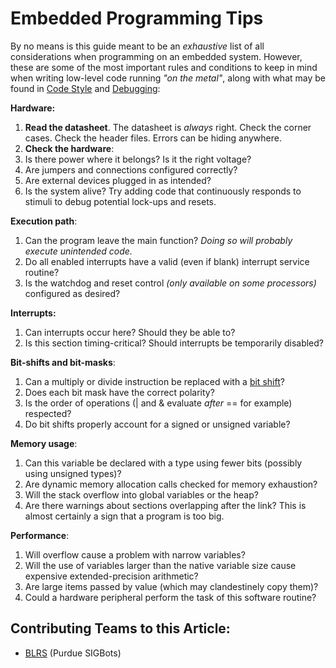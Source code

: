 # Embedded Programming Tips

By no means is this guide meant to be an _exhaustive_ list of all considerations when programming on an embedded system. However, these are some of the most important rules and conditions to keep in mind when writing low-level code running _"on the metal"_, along with what may be found in [Code Style](../organizing-code/code-styling-guide.md) and [Debugging](debugging.md):

**Hardware:**

1. **Read the datasheet**. The datasheet is _always_ right. Check the corner cases. Check the header files. Errors can be hiding anywhere.
2. **Check the hardware**:
3. Is there power where it belongs? Is it the right voltage?
4. Are jumpers and connections configured correctly?
5. Are external devices plugged in as intended?
6. Is the system alive? Try adding code that continuously responds to stimuli to debug potential lock-ups and resets.

**Execution path**:

1. Can the program leave the main function? _Doing so will probably execute unintended code._
2. Do all enabled interrupts have a valid (even if blank) interrupt service routine?
3. Is the watchdog and reset control _(only available on some processors)_ configured as desired?

**Interrupts:**

1. Can interrupts occur here? Should they be able to?
2. Is this section timing-critical? Should interrupts be temporarily disabled?

**Bit-shifts and bit-masks**:

1. Can a multiply or divide instruction be replaced with a [bit shift](bit-shift.md)?
2. Does each bit mask have the correct polarity?
3. Is the order of operations (| and & evaluate _after_ == for example) respected?
4. Do bit shifts properly account for a signed or unsigned variable?

**Memory usage**:

1. Can this variable be declared with a type using fewer bits (possibly using unsigned types)?
2. Are dynamic memory allocation calls checked for memory exhaustion?
3. Will the stack overflow into global variables or the heap?
4. Are there warnings about sections overlapping after the link? This is almost certainly a sign that a program is too big.

**Performance**:

1. Will overflow cause a problem with narrow variables?
2. Will the use of variables larger than the native variable size cause expensive extended-precision arithmetic?
3. Are large items passed by value (which may clandestinely copy them)?
4. Could a hardware peripheral perform the task of this software routine?

## Contributing Teams to this Article:

* [BLRS](https://purduesigbots.com/) (Purdue SIGBots)
